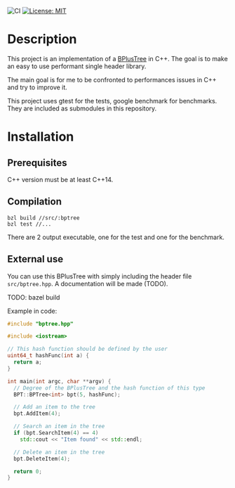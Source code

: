 ![CI](https://github.com/coignetp/BPlusTree/workflows/C/C++%20CI/badge.svg?branch=master)
 [![License: MIT](https://img.shields.io/badge/License-MIT-yellow.svg)](https://opensource.org/licenses/MIT)
# Description
This project is an implementation of a [BPlusTree](https://en.wikipedia.org/wiki/B%2B_tree) in C++. The goal is to make an easy to use performant single header library.

The main goal is for me to be confronted to performances issues in C++ and try to improve it.

This project uses gtest for the tests, google benchmark for benchmarks. They are included as submodules in this repository.
# Installation
## Prerequisites
C++ version must be at least C++14.  

## Compilation
```
bzl build //src/:bptree
bzl test //...
```
There are 2 output executable, one for the test and one for the benchmark.

## External use
You can use this BPlusTree with simply including the header file `src/bptree.hpp`. A documentation will be made (TODO).

TODO: bazel build

Example in code:
```C++
#include "bptree.hpp"

#include <iostream>

// This hash function should be defined by the user
uint64_t hashFunc(int a) {
  return a;
}

int main(int argc, char **argv) {
  // Degree of the BPlusTree and the hash function of this type
  BPT::BPTree<int> bpt(5, hashFunc);

  // Add an item to the tree
  bpt.AddItem(4);

  // Search an item in the tree
  if (bpt.SearchItem(4) == 4)
    std::cout << "Item found" << std::endl;

  // Delete an item in the tree
  bpt.DeleteItem(4);

  return 0;
}
```
